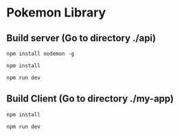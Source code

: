 # Pokemon Library

## Build server (Go to directory ./api)

```
npm install nodemon -g 
```

```
npm install
```

```
npm run dev
```

## Build Client (Go to directory ./my-app)
```
npm install
```

```
npm run dev
```
